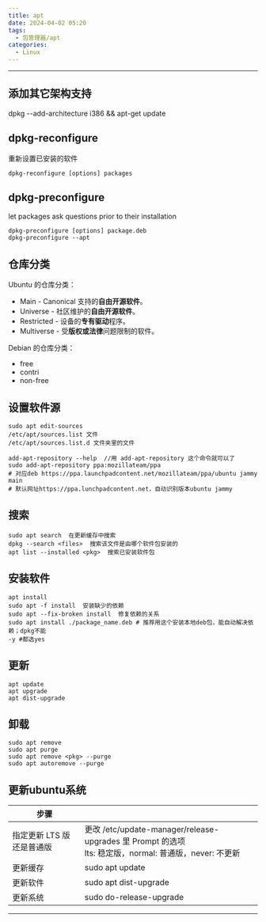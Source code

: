 ```yaml
---
title: apt
date: 2024-04-02 05:20
tags:
  - 包管理器/apt
categories:
  - Linux
---
```


---
## 添加其它架构支持

dpkg --add-architecture i386 && apt-get update 

## dpkg-reconfigure

重新设置已安装的软件

```shell
dpkg-reconfigure [options] packages
```

## dpkg-preconfigure

let packages ask questions prior to their installation

```shell
dpkg-preconfigure [options] package.deb
dpkg-preconfigure --apt
```



## 仓库分类

Ubuntu 的仓库分类：

- Main - Canonical 支持的**自由开源软件**。
- Universe - 社区维护的**自由开源软件**。
- Restricted - 设备的**专有驱动**程序。
- Multiverse - 受**版权或法律**问题限制的软件。

Debian 的仓库分类：

- free
- contri
- non-free

## 设置软件源

```shell
sudo apt edit-sources
/etc/apt/sources.list 文件
/etc/apt/sources.list.d 文件夹里的文件

add-apt-repository --help  //用 add-apt-repository 这个命令就可以了
sudo add-apt-repository ppa:mozillateam/ppa  
# 对应deb https://ppa.launchpadcontent.net/mozillateam/ppa/ubuntu jammy main 
# 默认网址https://ppa.lunchpadcontent.net，自动识别版本ubuntu jammy
```

## 搜索

```shell
sudo apt search  在更新缓存中搜索
dpkg --search <files>  搜索该文件是由哪个软件包安装的
apt list --installed <pkg>  搜索已安装软件包
```

## 安装软件

```shell
apt install
sudo apt -f install  安装缺少的依赖
sudo apt --fix-broken install  修复依赖的关系
sudo apt install ./package_name.deb # 推荐用这个安装本地deb包，能自动解决依赖；dpkg不能
-y #都选yes
```

## 更新

```shell
apt update
apt upgrade
apt dist-upgrade
```

## 卸载

```shell
sudo apt remove
sudo apt purge
sudo apt remove <pkg> --purge
sudo apt autoremove --purge
```

## 更新ubuntu系统

| 步骤                      |                                                                                                            |
| ------------------------- | ---------------------------------------------------------------------------------------------------------- |
| 指定更新 LTS 版还是普通版 | 更改 /etc/update-manager/release-upgrades 里 Prompt 的选项<br />lts: 稳定版，normal: 普通版，never: 不更新 |
| 更新缓存                  | sudo apt update                                                                                            | 
| 更新软件                  | sudo apt dist-upgrade                                                                                      |
| 更新系统                  | sudo do-release-upgrade                                                                                    |




---
